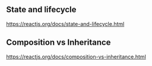 ## State and lifecycle
https://reactjs.org/docs/state-and-lifecycle.html

## Composition vs Inheritance
https://reactjs.org/docs/composition-vs-inheritance.html
